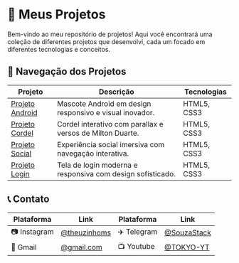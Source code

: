 # 📂 Meus Projetos

Bem-vindo ao meu repositório de projetos! Aqui você encontrará uma coleção de diferentes projetos que desenvolvi, cada um focado em diferentes tecnologias e conceitos.

## 📱 Navegação dos Projetos

| Projeto             | Descrição                                                                     | Tecnologias |
| ------------------ | ----------------------------------------------------------------------------- | ----------- |
| [Projeto Android](https://souzastack.github.io/curso-guanabara/html-css/projetos/projeto-android/)    | Mascote Android em design responsivo e visual inovador. | HTML5, CSS3 |
| [Projeto Cordel](https://souzastack.github.io/curso-guanabara/html-css/projetos/projeto-cordel)    | Cordel interativo com parallax e versos de Milton Duarte.      | HTML5, CSS3 |
| [Projeto Social](https://souzastack.github.io/curso-guanabara/html-css/projetos/projeto-social)    | Experiência social imersiva com navegação interativa.      | HTML5, CSS3 |
| [Projeto Login](https://souzastack.github.io/curso-guanabara/html-css/projetos/projeto-login)    | Tela de login moderna e responsiva com design sofisticado.      | HTML5, CSS3 |

## 📞 Contato

| Plataforma   | Link                                            | Plataforma | Link                                            |
| ------------ | ----------------------------------------------- | ---------- | ----------------------------------------------- |
| 📷 Instagram | [@theuzinhoms](https://www.instagram.com/theuzinhoms/) | ✈️ Telegram | [@SouzaStack](https://t.me/SouzaStack)           |
| 📧 Gmail     | [@gmail.com](mailto:matheus.dev28@gmail.com)     | 📺 Youtube | [@TOKYO-YT](https://www.youtube.com/@TOKYO-YT)   |